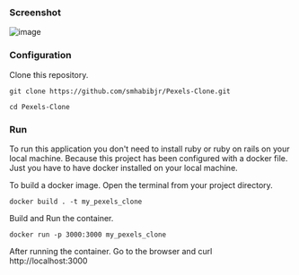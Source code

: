 ### Screenshot

![image](https://user-images.githubusercontent.com/77357735/218335818-e3a57d74-7b96-4a05-8dac-feb90a3f0a0d.png)

### Configuration

Clone this repository.
````
git clone https://github.com/smhabibjr/Pexels-Clone.git
````

````
cd Pexels-Clone
````

### Run

To run this application you don't need to install ruby or ruby on rails on your local machine. Because this project has been configured with a docker file. Just you have to have docker installed on your local machine.

To build a docker image. Open the terminal from your project directory.
````
docker build . -t my_pexels_clone
````
Build and Run the container.
````
docker run -p 3000:3000 my_pexels_clone
````
After running the container. Go to the browser and curl http://localhost:3000
